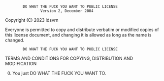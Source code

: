             DO WHAT THE FUCK YOU WANT TO PUBLIC LICENSE
                    Version 2, December 2004

 Copyright (C) 2023 ldsvrn

 Everyone is permitted to copy and distribute verbatim or modified
 copies of this license document, and changing it is allowed as long
 as the name is changed.

            DO WHAT THE FUCK YOU WANT TO PUBLIC LICENSE
   TERMS AND CONDITIONS FOR COPYING, DISTRIBUTION AND MODIFICATION

  0. You just DO WHAT THE FUCK YOU WANT TO.

